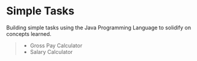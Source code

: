 # Simple Tasks
Building simple tasks using the Java Programming Language to solidify on concepts learned.

> * Gross Pay Calculator
> * Salary Calculator